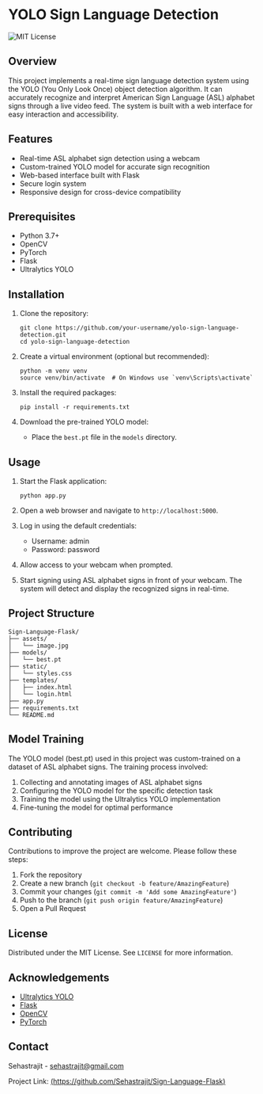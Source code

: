 # YOLO Sign Language Detection

![MIT License](https://img.shields.io/badge/License-MIT-blue.svg)

## Overview
This project implements a real-time sign language detection system using the YOLO (You Only Look Once) object detection algorithm. It can accurately recognize and interpret American Sign Language (ASL) alphabet signs through a live video feed. The system is built with a web interface for easy interaction and accessibility.

## Features
- Real-time ASL alphabet sign detection using a webcam
- Custom-trained YOLO model for accurate sign recognition
- Web-based interface built with Flask
- Secure login system
- Responsive design for cross-device compatibility

## Prerequisites
- Python 3.7+
- OpenCV
- PyTorch
- Flask
- Ultralytics YOLO

## Installation

1. Clone the repository:
   ```
   git clone https://github.com/your-username/yolo-sign-language-detection.git
   cd yolo-sign-language-detection
   ```

2. Create a virtual environment (optional but recommended):
   ```
   python -m venv venv
   source venv/bin/activate  # On Windows use `venv\Scripts\activate`
   ```

3. Install the required packages:
   ```
   pip install -r requirements.txt
   ```

4. Download the pre-trained YOLO model:
   - Place the `best.pt` file in the `models` directory.

## Usage

1. Start the Flask application:
   ```
   python app.py
   ```

2. Open a web browser and navigate to `http://localhost:5000`.

3. Log in using the default credentials:
   - Username: admin
   - Password: password

4. Allow access to your webcam when prompted.

5. Start signing using ASL alphabet signs in front of your webcam. The system will detect and display the recognized signs in real-time.

## Project Structure
```
Sign-Language-Flask/
├── assets/
│   └── image.jpg
├── models/
│   └── best.pt
├── static/
│   └── styles.css
├── templates/
│   ├── index.html
│   └── login.html
├── app.py
├── requirements.txt
└── README.md
```

## Model Training
The YOLO model (best.pt) used in this project was custom-trained on a dataset of ASL alphabet signs. The training process involved:
1. Collecting and annotating images of ASL alphabet signs
2. Configuring the YOLO model for the specific detection task
3. Training the model using the Ultralytics YOLO implementation
4. Fine-tuning the model for optimal performance

## Contributing
Contributions to improve the project are welcome. Please follow these steps:
1. Fork the repository
2. Create a new branch (`git checkout -b feature/AmazingFeature`)
3. Commit your changes (`git commit -m 'Add some AmazingFeature'`)
4. Push to the branch (`git push origin feature/AmazingFeature`)
5. Open a Pull Request

## License
Distributed under the MIT License. See `LICENSE` for more information.

## Acknowledgements
- [Ultralytics YOLO](https://github.com/ultralytics/yolov5)
- [Flask](https://flask.palletsprojects.com/)
- [OpenCV](https://opencv.org/)
- [PyTorch](https://pytorch.org/)

## Contact
Sehastrajit - sehastrajit@gmail.com

Project Link: [(https://github.com/Sehastrajit/Sign-Language-Flask)](https://github.com/Sehastrajit/Sign-Language-Flask)
